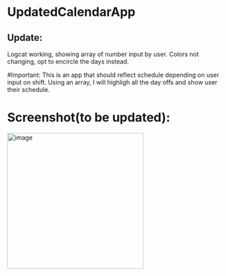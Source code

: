 # UpdatedCalendarApp
## Update:
Logcat working, showing array of number input by user.
Colors not changing, opt to encircle the days instead.

#Important:
This is an app that should reflect schedule depending on user input on shift.
Using an array, I will highligh all the day offs and show user their schedule.

# Screenshot(to be updated):
<img width="314" alt="image" src="https://user-images.githubusercontent.com/121826703/233751686-2d7295ab-bdae-4bf3-9b6d-e1ad9385065f.png">

